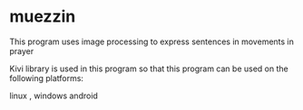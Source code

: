 # muezzin
This program uses image processing to express sentences in movements in prayer


Kivi library is used in this program so that this program can be used on the following platforms:


linux , windows  android




